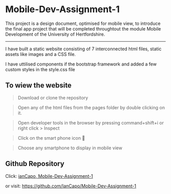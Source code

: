 # Mobile-Dev-Assignment-1
This project is a design document, optimised for mobile view, to introduce the final app project that will be completed throughtout the module Mobile Development of the University of Hertfordshire.

 ---
 I have built a static website consisting of 7 interconnected html files, static assets like images and a CSS file.

 I have uttilised components if the bootstrap framework and added a few custom styles in the style.css file

 ## To wiew the website
> Download or clone the repository

> Open any of the html files from the pages folder by double clicking on it.

> Open developer tools in the browser by pressing command+shift+i or right click > Inspect

> Click on the smart phone icon 📱 

> Choose any smartphone to display in mobile view

## Github Repository

Click: [ianCapo, Mobile-Dev-Assignment-1](https://github.com/IanCapo/Mobile-Dev-Assignment-1)

or visit: https://github.com/IanCapo/Mobile-Dev-Assignment-1


